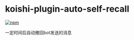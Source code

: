 # koishi-plugin-auto-self-recall

[![npm](https://img.shields.io/npm/v/koishi-plugin-auto-self-recall?style=flat-square)](https://www.npmjs.com/package/koishi-plugin-auto-self-recall)

一定时间后自动撤回bot发送的消息
